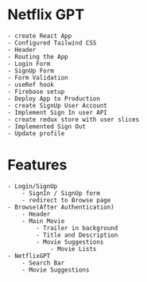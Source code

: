 # Netflix GPT

    - create React App
    - Configured Tailwind CSS
    - Header
    - Routing the App
    - Login Form
    - SignUp Form
    - Form Validation
    - useRef hook
    - Firebase setup
    - Deploy App to Production
    - create SignUp User Account
    - Implement Sign In user API
    - create redux store with user slices
    - Implemented Sign Out
    - Update profile

# Features

    - Login/SignUp
        - SignIn / SignUp form
        - redirect to Browse page
    - Browse(After Authentication)
        - Header
        - Main Movie
            - Trailer in background
            - Title and Description
            - Movie Suggestions
                - Movie Lists
    - NetflixGPT
        - Search Bar
        - Movie Suggestions
